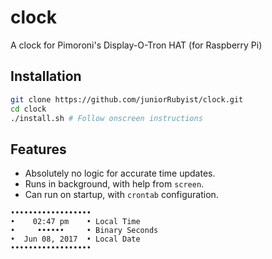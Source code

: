 # clock
A clock for Pimoroni's Display-O-Tron HAT (for Raspberry Pi)

## Installation
```bash
git clone https://github.com/juniorRubyist/clock.git
cd clock
./install.sh # Follow onscreen instructions
```

## Features
* Absolutely no logic for accurate time updates. 
* Runs in background, with help from `screen`. 
* Can run on startup, with `crontab` configuration. 

```
••••••••••••••••••
•    02:47 pm    • Local Time
•     ••••••     • Binary Seconds
•  Jun 08, 2017  • Local Date
••••••••••••••••••
```